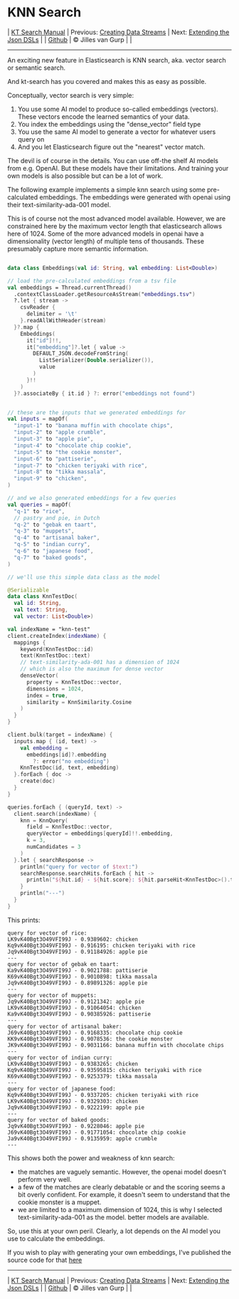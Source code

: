 # KNN Search 

| [KT Search Manual](README.md) | Previous: [Creating Data Streams](DataStreams.md) | Next: [Extending the Json DSLs](ExtendingTheDSL.md) |
| [Github](https://github.com/jillesvangurp/kt-search) | &copy; Jilles van Gurp |  |

---                

An exciting new feature in Elasticsearch is KNN search, aka. vector search or semantic search.

And kt-search has you covered and makes this as easy as possible.

Conceptually, vector search is very simple:

1. You use some AI model to produce so-called embeddings (vectors). 
These vectors encode the learned semantics of your data.
1. You index the embeddings using the "dense_vector" field type
1. You use the same AI model to generate a vector for whatever users query on
1. And you let Elasticsearch figure out the "nearest" vector match.

The devil is of course in the details. You can use off-the shelf AI models from e.g. OpenAI. But these 
models have their limitations. And training your own models is also possible but can be a lot of work.
        
The following example implements a simple knn search using some pre-calculated embeddings.
The embeddings were generated with openai using their text-similarity-ada-001 model.

This is of course not the most advanced model available. However, we are constrained here by the maximum vector length
that elasticsearch allows here of 1024. Some of the more advanced models in openai have a dimensionality 
(vector length) of multiple tens of thousands. These presumably capture more semantic information.

```kotlin

data class Embeddings(val id: String, val embedding: List<Double>)

// load the pre-calculated embeddings from a tsv file
val embeddings = Thread.currentThread()
  .contextClassLoader.getResourceAsStream("embeddings.tsv")
  ?.let { stream ->
    csvReader {
      delimiter = '\t'
    }.readAllWithHeader(stream)
  }?.map {
    Embeddings(
      it["id"]!!,
      it["embedding"]?.let { value ->
        DEFAULT_JSON.decodeFromString(
          ListSerializer(Double.serializer()),
          value
        )
      }!!
    )
  }?.associateBy { it.id } ?: error("embeddings not found")


// these are the inputs that we generated embeddings for
val inputs = mapOf(
  "input-1" to "banana muffin with chocolate chips",
  "input-2" to "apple crumble",
  "input-3" to "apple pie",
  "input-4" to "chocolate chip cookie",
  "input-5" to "the cookie monster",
  "input-6" to "pattiserie",
  "input-7" to "chicken teriyaki with rice",
  "input-8" to "tikka massala",
  "input-9" to "chicken",
)

// and we also generated embeddings for a few queries
val queries = mapOf(
  "q-1" to "rice",
  // pastry and pie, in Dutch
  "q-2" to "gebak en taart",
  "q-3" to "muppets",
  "q-4" to "artisanal baker",
  "q-5" to "indian curry",
  "q-6" to "japanese food",
  "q-7" to "baked goods",
)

// we'll use this simple data class as the model

@Serializable
data class KnnTestDoc(
  val id: String,
  val text: String,
  val vector: List<Double>)

val indexName = "knn-test"
client.createIndex(indexName) {
  mappings {
    keyword(KnnTestDoc::id)
    text(KnnTestDoc::text)
    // text-similarity-ada-001 has a dimension of 1024
    // which is also the maximum for dense vector
    denseVector(
      property = KnnTestDoc::vector,
      dimensions = 1024,
      index = true,
      similarity = KnnSimilarity.Cosine
    )
  }
}

client.bulk(target = indexName) {
  inputs.map { (id, text) ->
    val embedding =
      embeddings[id]?.embedding
        ?: error("no embedding")
    KnnTestDoc(id, text, embedding)
  }.forEach { doc ->
    create(doc)
  }
}

queries.forEach { (queryId, text) ->
  client.search(indexName) {
    knn = KnnQuery(
      field = KnnTestDoc::vector,
      queryVector = embeddings[queryId]!!.embedding,
      k = 3,
      numCandidates = 3
    )
  }.let { searchResponse ->
    println("query for vector of $text:")
    searchResponse.searchHits.forEach { hit ->
      println("${hit.id} - ${hit.score}: ${hit.parseHit<KnnTestDoc>().text}")
    }
    println("---")
  }
}
```

This prints:

```text
query for vector of rice:
LK9vK40Bgt3O49VFI99J - 0.9389602: chicken
Kq9vK40Bgt3O49VFI99J - 0.916195: chicken teriyaki with rice
Jq9vK40Bgt3O49VFI99J - 0.91184926: apple pie
---
query for vector of gebak en taart:
Ka9vK40Bgt3O49VFI99J - 0.9021788: pattiserie
K69vK40Bgt3O49VFI99J - 0.9010898: tikka massala
Jq9vK40Bgt3O49VFI99J - 0.89891326: apple pie
---
query for vector of muppets:
Jq9vK40Bgt3O49VFI99J - 0.9121342: apple pie
LK9vK40Bgt3O49VFI99J - 0.91064054: chicken
Ka9vK40Bgt3O49VFI99J - 0.90385926: pattiserie
---
query for vector of artisanal baker:
J69vK40Bgt3O49VFI99J - 0.9168335: chocolate chip cookie
KK9vK40Bgt3O49VFI99J - 0.9078536: the cookie monster
JK9vK40Bgt3O49VFI99J - 0.9031166: banana muffin with chocolate chips
---
query for vector of indian curry:
LK9vK40Bgt3O49VFI99J - 0.9383265: chicken
Kq9vK40Bgt3O49VFI99J - 0.93595815: chicken teriyaki with rice
K69vK40Bgt3O49VFI99J - 0.9253379: tikka massala
---
query for vector of japanese food:
Kq9vK40Bgt3O49VFI99J - 0.9337205: chicken teriyaki with rice
LK9vK40Bgt3O49VFI99J - 0.9329303: chicken
Jq9vK40Bgt3O49VFI99J - 0.9222199: apple pie
---
query for vector of baked goods:
Jq9vK40Bgt3O49VFI99J - 0.9228046: apple pie
J69vK40Bgt3O49VFI99J - 0.91771054: chocolate chip cookie
Ja9vK40Bgt3O49VFI99J - 0.9135959: apple crumble
---
```

This shows both the power and weakness of knn search:

- the matches are vaguely semantic. However, the openai model doesn't perform very well.
- a few of the matches are clearly debatable or and the scoring seems a bit overly confident. For example, 
it doesn't seem to understand that the cookie monster is a muppet. 
- we are limited to a maximum dimension of 1024, this is why I selected text-similarity-ada-001 as the model.
better models are available.

So, use this at your own peril. Clearly, a lot depends on the AI model you use to calculate the embeddings.

If you wish to play with generating your own embeddings, I've published the source code for that 
[here](https://github.com/jillesvangurp/openai-embeddings-processor)



---

| [KT Search Manual](README.md) | Previous: [Creating Data Streams](DataStreams.md) | Next: [Extending the Json DSLs](ExtendingTheDSL.md) |
| [Github](https://github.com/jillesvangurp/kt-search) | &copy; Jilles van Gurp |  |